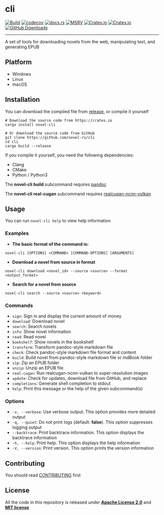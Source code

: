 # cli

[![Build](https://github.com/novel-rs/cli/actions/workflows/build.yml/badge.svg)](https://github.com/novel-rs/cli/actions/workflows/build.yml)
[![codecov](https://codecov.io/gh/novel-rs/cli/branch/main/graph/badge.svg?token=96TJ1OIF3P)](https://codecov.io/gh/novel-rs/cli)
[![docs.rs](https://img.shields.io/docsrs/novel-cli)](https://docs.rs/novel-cli)
[![MSRV](https://img.shields.io/badge/rustc-1.70+-blue.svg)](https://github.com/rust-lang/rust)
[![Crates.io](https://img.shields.io/crates/l/novel-cli)](https://github.com/novel-rs/cli)
[![Crates.io](https://img.shields.io/crates/v/novel-cli)](https://crates.io/crates/novel-cli)
[![GitHub Downloads](https://img.shields.io/github/downloads/novel-rs/cli/total)](https://github.com/novel-rs/cli/releases)

---

A set of tools for downloading novels from the web, manipulating text, and generating EPUB

## Platform

- Windows
- Linux
- macOS

## Installation

You can download the compiled file from [release](https://github.com/novel-rs/cli/releases), or compile it yourself

```shell
# Download the source code from https://crates.io
cargo install novel-cli

# Or download the source code from GitHub
git clone https://github.com/novel-rs/cli
cd cli
cargo build --release
```

If you compile it yourself, you need the following dependencies:

- Clang
- CMake
- Python / Python3

The **novel-cli build** subcommand requires [pandoc](https://github.com/jgm/pandoc)

The **novel-cli real-cugan** subcommand requires [realcugan-ncnn-vulkan](https://github.com/nihui/realcugan-ncnn-vulkan)

## Usage

You can run `novel-cli help` to view help information

### Examples

- **The basic format of the command is:**

```shell
novel-cli [OPTIONS] <COMMAND> [COMMAND-OPTIONS] [ARGUMENTS]
```

- **Download a novel from source in format**

```shell
novel-cli download <novel_id> --source <source> --format <output_format>
```

- **Search for a novel from source**

```shell
novel-cli search --source <source> <keyword>
```

### Commands

- `sign`: Sign in and display the current amount of money
- `download`: Download novel
- `search`: Search novels
- `info`: Show novel information
- `read`: Read novel
- `bookshelf`: Show novels in the bookshelf
- `transform`: Transform pandoc-style markdown file
- `check`: Check pandoc-style markdown file format and content
- `build`: Build novel from pandoc-style markdown file or mdBook folder
- `zip`: Zip an EPUB folder
- `unzip`: Unzip an EPUB file
- `real-cugan`: Run realcugan-ncnn-vulkan to super-resolution images
- `update`: Check for updates, download file from GitHub, and replace
- `completions`: Generate shell completion to stdout
- `help`: Print this message or the help of the given subcommand(s)

### Options

- `-v, --verbose`: Use verbose output. This option provides more detailed output
- `-q, --quiet`: Do not print logs (default: **false**). This option suppresses logging output
- `--backtrace`: Print backtrace information. This option displays the backtrace information
- `-h, --help`: Print help. This option displays the help information
- `-V, --version`: Print version. This option prints the version information

## Contributing

You should read [CONTRIBUTING](https://github.com/novel-rs/cli/blob/main/CONTRIBUTING.md) first

## License

All the code in this repository is released under **[Apache License 2.0](https://www.apache.org/licenses/LICENSE-2.0)**
and **[MIT license](https://opensource.org/licenses/MIT)**
